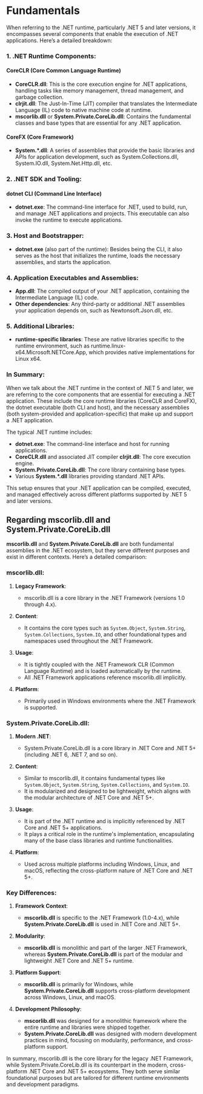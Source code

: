 # Fundamentals
When referring to the .NET runtime, particularly .NET 5 and later versions, it encompasses several components that enable the execution of .NET applications. Here’s a detailed breakdown:

### 1. **.NET Runtime Components:**

#### **CoreCLR (Core Common Language Runtime)**
- **CoreCLR.dll**: This is the core execution engine for .NET applications, handling tasks like memory management, thread management, and garbage collection.
- **clrjit.dll**: The Just-In-Time (JIT) compiler that translates the Intermediate Language (IL) code to native machine code at runtime.
- **mscorlib.dll** or **System.Private.CoreLib.dll**: Contains the fundamental classes and base types that are essential for any .NET application.

#### **CoreFX (Core Framework)**
- **System.*.dll**: A series of assemblies that provide the basic libraries and APIs for application development, such as System.Collections.dll, System.IO.dll, System.Net.Http.dll, etc.

### 2. **.NET SDK and Tooling:**

#### **dotnet CLI (Command Line Interface)**
- **dotnet.exe**: The command-line interface for .NET, used to build, run, and manage .NET applications and projects. This executable can also invoke the runtime to execute applications.

### 3. **Host and Bootstrapper:**
- **dotnet.exe** (also part of the runtime): Besides being the CLI, it also serves as the host that initializes the runtime, loads the necessary assemblies, and starts the application.

### 4. **Application Executables and Assemblies:**
- **App.dll**: The compiled output of your .NET application, containing the Intermediate Language (IL) code.
- **Other dependencies**: Any third-party or additional .NET assemblies your application depends on, such as Newtonsoft.Json.dll, etc.

### 5. **Additional Libraries:**
- **runtime-specific libraries**: These are native libraries specific to the runtime environment, such as runtime.linux-x64.Microsoft.NETCore.App, which provides native implementations for Linux x64.

### In Summary:

When we talk about the .NET runtime in the context of .NET 5 and later, we are referring to the core components that are essential for executing a .NET application. These include the core runtime libraries (CoreCLR and CoreFX), the dotnet executable (both CLI and host), and the necessary assemblies (both system-provided and application-specific) that make up and support a .NET application.

The typical .NET runtime includes:
- **dotnet.exe**: The command-line interface and host for running applications.
- **CoreCLR.dll** and associated JIT compiler **clrjit.dll**: The core execution engine.
- **System.Private.CoreLib.dll**: The core library containing base types.
- Various **System.*.dll** libraries providing standard .NET APIs.

This setup ensures that your .NET application can be compiled, executed, and managed effectively across different platforms supported by .NET 5 and later versions.

## Regarding mscorlib.dll and System.Private.CoreLib.dll
**mscorlib.dll** and **System.Private.CoreLib.dll** are both fundamental assemblies in the .NET ecosystem, but they serve different purposes and exist in different contexts. Here’s a detailed comparison:

### mscorlib.dll:

1. **Legacy Framework**: 
   - mscorlib.dll is a core library in the .NET Framework (versions 1.0 through 4.x).
   
2. **Content**:
   - It contains the core types such as `System.Object`, `System.String`, `System.Collections`, `System.IO`, and other foundational types and namespaces used throughout the .NET Framework.
   
3. **Usage**:
   - It is tightly coupled with the .NET Framework CLR (Common Language Runtime) and is loaded automatically by the runtime.
   - All .NET Framework applications reference mscorlib.dll implicitly.

4. **Platform**:
   - Primarily used in Windows environments where the .NET Framework is supported.

### System.Private.CoreLib.dll:

1. **Modern .NET**:
   - System.Private.CoreLib.dll is a core library in .NET Core and .NET 5+ (including .NET 6, .NET 7, and so on).

2. **Content**:
   - Similar to mscorlib.dll, it contains fundamental types like `System.Object`, `System.String`, `System.Collections`, and `System.IO`.
   - It is modularized and designed to be lightweight, which aligns with the modular architecture of .NET Core and .NET 5+.

3. **Usage**:
   - It is part of the .NET runtime and is implicitly referenced by .NET Core and .NET 5+ applications.
   - It plays a critical role in the runtime's implementation, encapsulating many of the base class libraries and runtime functionalities.

4. **Platform**:
   - Used across multiple platforms including Windows, Linux, and macOS, reflecting the cross-platform nature of .NET Core and .NET 5+.

### Key Differences:

1. **Framework Context**:
   - **mscorlib.dll** is specific to the .NET Framework (1.0-4.x), while **System.Private.CoreLib.dll** is used in .NET Core and .NET 5+.

2. **Modularity**:
   - **mscorlib.dll** is monolithic and part of the larger .NET Framework, whereas **System.Private.CoreLib.dll** is part of the modular and lightweight .NET Core and .NET 5+ runtime.

3. **Platform Support**:
   - **mscorlib.dll** is primarily for Windows, while **System.Private.CoreLib.dll** supports cross-platform development across Windows, Linux, and macOS.

4. **Development Philosophy**:
   - **mscorlib.dll** was designed for a monolithic framework where the entire runtime and libraries were shipped together.
   - **System.Private.CoreLib.dll** was designed with modern development practices in mind, focusing on modularity, performance, and cross-platform support.

In summary, mscorlib.dll is the core library for the legacy .NET Framework, while System.Private.CoreLib.dll is its counterpart in the modern, cross-platform .NET Core and .NET 5+ ecosystems. They both serve similar foundational purposes but are tailored for different runtime environments and development paradigms.

